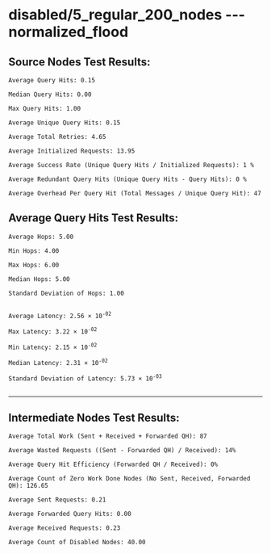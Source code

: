 # disabled/5_regular_200_nodes --- normalized_flood
## Source Nodes Test Results:
	Average Query Hits: 0.15

	Median Query Hits: 0.00

	Max Query Hits: 1.00

	Average Unique Query Hits: 0.15

	Average Total Retries: 4.65

	Average Initialized Requests: 13.95

	Average Success Rate (Unique Query Hits / Initialized Requests): 1 %

	Average Redundant Query Hits (Unique Query Hits - Query Hits): 0 %

	Average Overhead Per Query Hit (Total Messages / Unique Query Hit): 47



## Average Query Hits Test Results:
<pre><code>Average Hops: 5.00

Min Hops: 4.00

Max Hops: 6.00

Median Hops: 5.00

Standard Deviation of Hops: 1.00


Average Latency: 2.56 × 10<sup>-02</sup>

Max Latency: 3.22 × 10<sup>-02</sup>

Min Latency: 2.15 × 10<sup>-02</sup>

Median Latency: 2.31 × 10<sup>-02</sup>

Standard Deviation of Latency: 5.73 × 10<sup>-03</sup>

</code></pre>

---------------------------------------------
## Intermediate Nodes Test Results:

	Average Total Work (Sent + Received + Forwarded QH): 87

	Average Wasted Requests ((Sent - Forwarded QH) / Received): 14%

	Average Query Hit Efficiency (Forwarded QH / Received): 0%

	Average Count of Zero Work Done Nodes (No Sent, Received, Forwarded QH): 126.65

	Average Sent Requests: 0.21

	Average Forwarded Query Hits: 0.00

	Average Received Requests: 0.23

	Average Count of Disabled Nodes: 40.00

